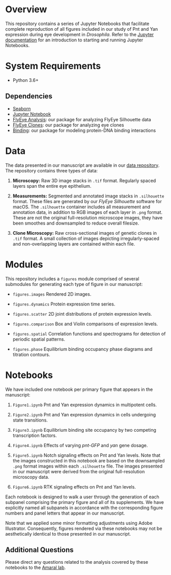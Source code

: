 
Overview
===========

This repository contains a series of Jupyter Notebooks that facilitate complete reproduction of all figures included in our study of Pnt and Yan expression during eye development in *Drosophila*. Refer to the [Jupyter documentation](https://jupyter-notebook.readthedocs.io/en/stable/) for an introduction to starting and running Jupyter Notebooks.



System Requirements
=========

 - Python 3.6+

Dependencies
------------

 - [Seaborn](https://seaborn.pydata.org/)
 - [Jupyter Notebook](http://jupyter.org/install)
 - [FlyEye Analysis](https://sebastianbernasek.github.io/flyeye/index.html): our package for analyzing FlyEye Silhouette data
 - [FlyEye Clones](https://sebastianbernasek.github.io/clones/index.html): our package for analyzing eye clones
 - [Binding](https://github.com/sebastianbernasek/binding): our package for modeling protein-DNA binding interactions



Data
=========

The data presented in our manuscript are available in our [data repository](https://github.com/sebastianbernasek/flyeye). The repository contains three types of data:

   1. **Microscopy:** Raw 3D image stacks in ``.tif`` format. Regularly spaced layers span the entire eye epithelium.

   2. **Measurements:** Segmented and annotated image stacks in ``.silhouette`` format. These files are generated by our *FlyEye Silhouette* software for macOS. The ``.silhouette`` container includes all measurement and annotation data, in addition to RGB images of each layer in ``.png`` format. These are not the original full-resolution microscope images, they have been smoothes and downsampled to reduce overall filesize.

   3. **Clone Microscopy:** Raw cross-sectional images of genetic clones in ``.tif`` format. A small collection of images depicting irregularly-spaced and non-overlapping layers are contained within each file.



Modules
=========

This repository includes a ``figures`` module comprised of several submodules for generating each type of figure in our manuscript:

* ``figures.images`` Rendered 2D images.

* ``figures.dynamics`` Protein expression time series.

* ``figures.scatter`` 2D joint distributions of protein expression levels.

* ``figures.comparison`` Box and Violin comparisons of expression levels.

* ``figures.spatial`` Correlation functions and spectrograms for detection of periodic spatial patterns.

* ``figures.phase`` Equilibrium binding occupancy phase diagrams and titration contours.



Notebooks
=========

We have included one notebook per primary figure that appears in the manuscript:

   1. ``Figure1.ipynb`` Pnt and Yan expression dynamics in multipotent cells.

   2. ``Figure2.ipynb`` Pnt and Yan expression dynamics in cells undergoing state transitions.

   3. ``Figure3.ipynb`` Equilibrium binding site occupancy by two competing transcription factors.

   4. ``Figure4.ipynb`` Effects of varying *pnt-GFP* and *yan* gene dosage.

   5. ``Figure5.ipynb`` Notch signaling effects on Pnt and Yan levels. Note that the images constructed in this notebook are based on the downsampled ``.png`` format images within each ``.silhouette`` file. The images presented in our manuscript were derived from the original full-resolution microscopy data.

   6. ``Figure6.ipynb`` RTK signaling effects on Pnt and Yan levels.

Each notebook is designed to walk a user through the generation of each subpanel comprising the primary figure and all of its supplements. We have explicitly named all subpanels in accordance with the corresponding figure numbers and panel letters that appear in our manuscript.

Note that we applied some minor formatting adjustments using Adobe Illustrator. Consequently, figures rendered via these notebooks may not be aesthetically identical to those presented in our manuscript.



Additional Questions
-------------

Please direct any questions related to the analysis covered by these notebooks to the [Amaral lab](https://amaral.northwestern.edu/).
